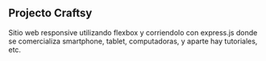 ## Projecto Craftsy

Sitio web responsive utilizando flexbox y corriendolo con express.js donde se comercializa smartphone, tablet, computadoras, y aparte hay tutoriales, etc.